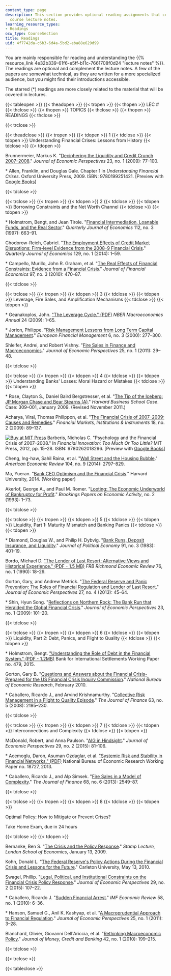 ```yaml
---
content_type: page
description: This section provides optional reading assignments that complement the
  course lecture notes.
learning_resource_types:
- Readings
ocw_type: CourseSection
title: Readings
uid: 4f7742da-c6b3-6d4a-5bd2-eba88e629d99
---
```


You are mainly responsible for reading and understanding the {{% resource_link 4e32b339-61f6-e5ff-b11c-7661708f0d24 "lecture notes" %}}. The readings are optional and complement the lecture notes. A few of the papers are somewhat technical, as they are written for a more specialized audience, but you might find their introductions accessible.

The starred (\*) readings are more closely related to the material that will be covered in lectures.

{{< tableopen >}}
{{< theadopen >}}
{{< tropen >}}
{{< thopen >}}
LEC #
{{< thclose >}}
{{< thopen >}}
TOPICS
{{< thclose >}}
{{< thopen >}}
READINGS
{{< thclose >}}

{{< trclose >}}

{{< theadclose >}}
{{< tropen >}}
{{< tdopen >}}
1
{{< tdclose >}}
{{< tdopen >}}
Understanding Financial Crises: Lessons from History
{{< tdclose >}}
{{< tdopen >}}


Brunnermeier, Markus K. "[Deciphering the Liquidity and Credit Crunch 2007–2008](http://dx.doi.org/10.1257/jep.23.1.77)." _Journal of Economic Perspectives_ 23, no. 1 (2009): 77–100.

\* Allen, Franklin, and Douglas Gale. Chapter 1 in _Understanding Financial Crises_. Oxford University Press, 2009. ISBN: 9780199251421. \[Preview with [Google Books](http://books.google.com/books?id=aFITDAAAQBAJ&pg=PA1=onepage)\]


{{< tdclose >}}

{{< trclose >}}
{{< tropen >}}
{{< tdopen >}}
2
{{< tdclose >}}
{{< tdopen >}}
Borrowing Constraints and the Net Worth Channel
{{< tdclose >}}
{{< tdopen >}}


\* Holmstrom, Bengt, and Jean Tirole. "[Financial Intermediation, Loanable Funds, and the Real Sector](http://dx.doi.org/10.1162/003355397555316)." _Quarterly Journal of Economics_ 112, no. 3 (1997): 663–91.

Chodorow-Reich, Gabriel. "[The Employment Effects of Credit Market Disruptions: Firm-level Evidence from the 2008–9 Financial Crisis](http://dx.doi.org/10.1093/qje/qjt031)." _Quarterly Journal of Economics_ 129, no. 1 (2014): 1–59.

\* Campello, Murillo, John R. Graham, et al. "[The Real Effects of Financial Constraints: Evidence from a Financial Crisis](http://dx.doi.org/10.1016/j.jfineco.2010.02.009)." _Journal of Financial Economics_ 97, no. 3 (2010): 470–87.


{{< tdclose >}}

{{< trclose >}}
{{< tropen >}}
{{< tdopen >}}
3
{{< tdclose >}}
{{< tdopen >}}
Leverage, Fire Sales, and Amplification Mechanisms
{{< tdclose >}}
{{< tdopen >}}


\* Geanakoplos, John. ["The Leverage Cycle." (PDF)](https://www.journals.uchicago.edu/doi/full/10.1086/648285) _NBER Macroeconomics Annual_ 24 (2009): 1–65.

\* Jorion, Philippe. "[Risk Management Lessons from Long Term Capital Management](http://dx.doi.org/10.1111/1468-036X.00125)." _European Financial Management_ 6, no. 3 (2000): 277–300.

Shleifer, Andrei, and Robert Vishny. "[Fire Sales in Finance and Macroeconomics](http://dx.doi.org/10.1257/jep.25.1.29)." _Journal of Economic Perspectives_ 25, no. 1 (2011): 29–48.


{{< tdclose >}}

{{< trclose >}}
{{< tropen >}}
{{< tdopen >}}
4
{{< tdclose >}}
{{< tdopen >}}
Understanding Banks' Losses: Moral Hazard or Mistakes
{{< tdclose >}}
{{< tdopen >}}


\* Rose, Clayton S., Daniel Baird Bergstresser, et al. "[The Tip of the Iceberg: JP Morgan Chase and Bear Stearns (A)](http://www.hbs.edu/faculty/Pages/item.aspx?num=36849)." _Harvard Business School Case_. Case: 309–001, January 2009. (Revised November 2011.)

Acharya, Viral, Thomas Philippon, et al. "[The Financial Crisis of 2007–2009: Causes and Remedies](http://dx.doi.org/10.1111/j.1468-0416.2009.00147_2.x)." _Financial Markets, Institutions & Instruments_ 18, no. 2 (2009): 89–137.

[![Buy at MIT Press](/images/mp_logo.gif)](https://mitpress.mit.edu/9780262018296) Barberis, Nicholas C. "Psychology and the Financial Crisis of 2007–2008." In _Financial Innovation: Too Much Or Too Little?_ MIT Press, 2012, pp. 15–28. ISBN: 9780262018296. \[Preview with [Google Books](http://books.google.com/books?id=V93xCwAAQBAJ&pg=PA15=onepage)\]

Cheng, Ing-haw, Sahil Raina, et al. "[Wall Street and the Housing Bubble](http://dx.doi.org/10.1257/aer.104.9.2797)." _American Economic Review_ 104, no. 9 (2014): 2797–829.

Ma, Yueran. "[Bank CEO Optimism and the Financial Crisis](http://dx.doi.org/10.2139/ssrn.2392683)." Harvard University, 2014. (Working paper)

Akerlof, George A., and Paul M. Romer. "[Looting: The Economic Underworld of Bankruptcy for Profit](http://www.brookings.edu/about/projects/bpea/papers/1993/bankruptcy-for-profit-akerlof)." _Brookings Papers on Economic Activity_, no. 2 (1993): 1–73.


{{< tdclose >}}

{{< trclose >}}
{{< tropen >}}
{{< tdopen >}}
5
{{< tdclose >}}
{{< tdopen >}}
Liquidity, Part 1: Maturity Mismatch and Banking Panics
{{< tdclose >}}
{{< tdopen >}}


\* Diamond, Douglas W., and Philip H. Dybvig. "[Bank Runs, Deposit Insurance, and Liquidity](http://dx.doi.org/10.1086/261155)." _Journal of Political Economy_ 91, no. 3 (1983): 401–19.

Bordo, Michael D. ["The Lender of Last Resort: Alternative Views and Historical Experience." (PDF - 1.5 MB)](https://www.richmondfed.org/-/media/richmondfedorg/publications/research/economic_review/1990/pdf/er760103.pdf) _FRB Richmond Economic Review_ 76, no. 1 (1990): 18–29.

Gorton, Gary, and Andrew Metrick. "[The Federal Reserve and Panic Prevention: The Roles of Financial Regulation and Lender of Last Resort](http://dx.doi.org/10.1257/jep.27.4.45)." _Journal of Economic Perspectives_ 27, no. 4 (2013): 45–64.

\* Shin, Hyun Song. "[Reflections on Northern Rock: The Bank Run that Heralded the Global Financial Crisis](http://dx.doi.org/10.1257/jep.23.1.101)." _Journal of Economic Perspectives_ 23, no. 1 (2009): 101–20.


{{< tdclose >}}

{{< trclose >}}
{{< tropen >}}
{{< tdopen >}}
6
{{< tdclose >}}
{{< tdopen >}}
Liquidity, Part 2: Debt, Panics, and Flight to Quality
{{< tdclose >}}
{{< tdopen >}}


\* Holmstrom, Bengt. ["Understanding the Role of Debt in the Financial System." (PDF - 1.2MB)](http://www.bis.org/publ/work479.pdf) Bank for International Settlements Working Paper no. 479, 2015.

Gorton, Gary B. "[Questions and Answers about the Financial Crisis-Prepared for the US Financial Crisis Inquiry Commission](http://dx.doi.org/10.2139/ssrn.1557279)." _National Bureau of Economic Research_, February 2010.

\* Caballero, Ricardo J., and Arvind Krishnamurthy. "[Collective Risk Management in a Flight to Quality Episode](http://dx.doi.org/10.1111/j.1540-6261.2008.01394.x)." _The Journal of Finance_ 63, no. 5 (2008): 2195–230.


{{< tdclose >}}

{{< trclose >}}
{{< tropen >}}
{{< tdopen >}}
7
{{< tdclose >}}
{{< tdopen >}}
Interconnections and Complexity
{{< tdclose >}}
{{< tdopen >}}


McDonald, Robert, and Anna Paulson. "[AIG in Hindsight](http://dx.doi.org/10.1257/jep.29.2.81)." _Journal of Economic Perspectives_ 29, no. 2 (2015): 81–106.

\* Acemoglu, Daron, Asuman Ozdaglar, et al. ["Systemic Risk and Stability in Financial Networks." (PDF)](http://www.nber.org/papers/w18727.pdf) National Bureau of Economic Research Working Paper no. 18727, 2013.

\* Caballero, Ricardo J., and Alp Simsek. "[Fire Sales in a Model of Complexity](http://dx.doi.org/10.1111/jofi.12087)." _The Journal of Finance_ 68, no. 6 (2013): 2549–87.


{{< tdclose >}}

{{< trclose >}}
{{< tropen >}}
{{< tdopen >}}
8
{{< tdclose >}}
{{< tdopen >}}


Optimal Policy: How to Mitigate or Prevent Crises?

Take Home Exam, due in 24 hours


{{< tdclose >}}
{{< tdopen >}}


Bernanke, Ben S. "[The Crisis and the Policy Response](https://www.federalreserve.gov/newsevents/speech/bernanke20090113a.htm)." _Stamp Lecture, London School of Economics_, January 13, 2009.

Kohn, Donald L. "[The Federal Reserve's Policy Actions During the Financial Crisis and Lessons for the Future](http://www.federalreserve.gov/newsevents/speech/kohn20100513a.htm)." Carleton University, May 13, 2010.

Swagel, Phillip. "[Legal, Political, and Institutional Constraints on the Financial Crisis Policy Response](http://dx.doi.org/10.1257/jep.29.2.107)." _Journal of Economic Perspectives_ 29, no. 2 (2015): 107–22.

\* Caballero, Ricardo J. "[Sudden Financial Arrest](http://dx.doi.org/10.1057/imfer.2010.1)." _IMF Economic Review_ 58, no. 1 (2010): 6–36.

\* Hanson, Samuel G., Anil K. Kashyap, et al. "[A Macroprudential Approach to Financial Regulation](http://dx.doi.org/10.1257/jep.25.1.3)." _Journal of Economic Perspectives_ 25, no. 1 (2011): 3–28.

Blanchard, Olivier, Giovanni Dell'Ariccia, et al. "[Rethinking Macroeconomic Policy](http://dx.doi.org/10.1111/j.1538-4616.2010.00334.x)." _Journal of Money, Credit and Banking_ 42, no. 1 (2010): 199–215.


{{< tdclose >}}

{{< trclose >}}

{{< tableclose >}}